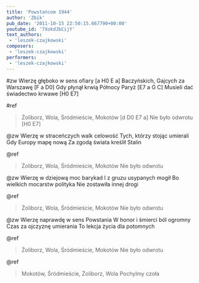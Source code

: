 ```yaml
---
title: 'Powstańcom 1944'
author: 'Zbik'
pub_date: '2011-10-15 22:50:15.667790+00:00'
youtube_id: '7XokdJbCijY'
text_authors:
 - 'leszek-czajkowski'
composers:
 - 'leszek-czajkowski'
performers:
 - 'leszek-czajkowski'
---
```


#zw
Wierzę głęboko w sens ofiary [a H0 E a]
Baczyńskich, Gajcych za Warszawę [F a D0]
Gdy płynął krwią Północy Paryż [E7 a G C]
Musieli dać świadectwo krwawe [H0 E7]

#ref
>Żoliborz, Wola, Śródmieście, Mokotów [d D0 E7 a]
>Nie było odwrotu [H0 E7]

@zw
Wierzę w straceńczych walk celowość
Tych, którzy stojąc umierali
Gdy Europy mapę nową
Za zgodą świata kreślił Stalin

@ref
>Żoliborz, Wola, Śródmieście, Mokotów
>Nie było odwrotu

@zw
Wierzę w dziejową moc barykad
I z gruzu usypanych mogił
Bo wielkich mocarstw polityka
Nie zostawiła innej drogi

@ref
>Żoliborz, Wola, Śródmieście, Mokotów
>Nie było odwrotu

@zw
Wierzę naprawdę w sens Powstania
W honor i śmierci ból ogromny
Czas za ojczyznę umierania
To lekcja życia dla potomnych

@ref
>Żoliborz, Wola, Śródmieście, Mokotów
>Nie było odwrotu

@ref
>Mokotów, Śródmieście, Żoliborz, Wola
>Pochylmy czoła